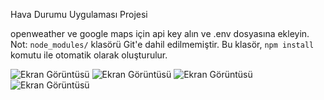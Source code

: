 Hava Durumu Uygulaması Projesi

openweather ve google maps için api key alın ve .env dosyasına ekleyin.
Not: `node_modules/` klasörü Git'e dahil edilmemiştir. Bu klasör, `npm install` komutu ile otomatik olarak oluşturulur.

![Ekran Görüntüsü](.public/assets/images/acilis.png)
![Ekran Görüntüsü](.public/assets/images/acilis2.png)
![Ekran Görüntüsü](.public/assets/images/harita.png)
![Ekran Görüntüsü](.public/assets/images/mobil.png)


